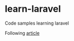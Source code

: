 # learn-laravel
Code samples learning laravel

Following [article](https://www.digitalocean.com/community/tutorials/how-to-install-and-set-up-laravel-with-docker-compose-on-ubuntu-20-04)